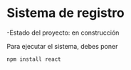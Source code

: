 <h1>Sistema de registro</h1>

-Estado del proyecto: en construcción


Para ejecutar el sistema, debes poner

``` npm install react ```
